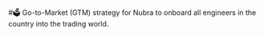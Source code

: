#🗳️ Go-to-Market (GTM) strategy for Nubra to onboard all engineers in the country into the trading world.


